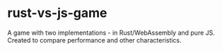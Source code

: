 # rust-vs-js-game
A game with two implementations - in Rust/WebAssembly and pure JS. Created to compare performance and other characteristics.
